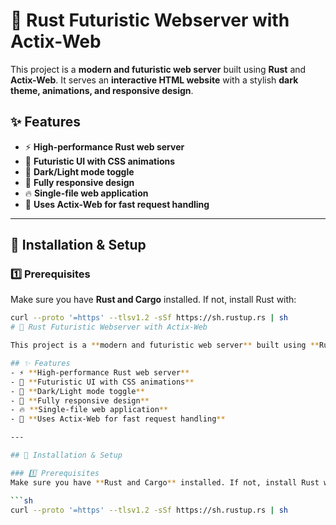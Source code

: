 # 🚀 Rust Futuristic Webserver with Actix-Web

This project is a **modern and futuristic web server** built using **Rust** and **Actix-Web**. It serves an **interactive HTML website** with a stylish **dark theme, animations, and responsive design**.

## ✨ Features
- ⚡ **High-performance Rust web server**
- 🎨 **Futuristic UI with CSS animations**
- 🌙 **Dark/Light mode toggle**
- 📱 **Fully responsive design**
- 🔥 **Single-file web application**
- 🚀 **Uses Actix-Web for fast request handling**

---

## 📌 Installation & Setup

### 1️⃣ Prerequisites
Make sure you have **Rust and Cargo** installed. If not, install Rust with:

```sh
curl --proto '=https' --tlsv1.2 -sSf https://sh.rustup.rs | sh
# 🚀 Rust Futuristic Webserver with Actix-Web

This project is a **modern and futuristic web server** built using **Rust** and **Actix-Web**. It serves an **interactive HTML website** with a stylish **dark theme, animations, and responsive design**.

## ✨ Features
- ⚡ **High-performance Rust web server**
- 🎨 **Futuristic UI with CSS animations**
- 🌙 **Dark/Light mode toggle**
- 📱 **Fully responsive design**
- 🔥 **Single-file web application**
- 🚀 **Uses Actix-Web for fast request handling**

---

## 📌 Installation & Setup

### 1️⃣ Prerequisites
Make sure you have **Rust and Cargo** installed. If not, install Rust with:

```sh
curl --proto '=https' --tlsv1.2 -sSf https://sh.rustup.rs | sh
